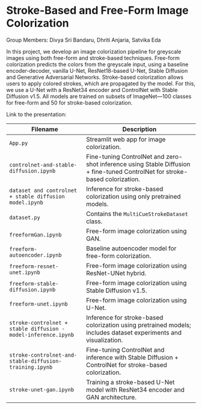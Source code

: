 # Stroke-Based and Free-Form Image Colorization

Group Members: Divya Sri Bandaru, Dhriti Anjaria, Satvika Eda

In this project, we develop an image colorization pipeline for greyscale images using 
both free-form and stroke-based techniques. Free-form colorization predicts 
the colors from the greyscale input, using a baseline encoder-decoder, 
vanilla U-Net, ResNet18-based U-Net, Stable Diffusion and Generative Adversarial Networks. 
Stroke-based colorization allows users to apply colored strokes, which are propagated by the model. 
For this, we use a U-Net with a ResNet34 encoder and ControlNet with Stable Diffusion v1.5. 
All models are trained on subsets of ImageNet—100 classes for free-form and 50 for stroke-based colorization.


Link to the presentation: 

| **Filename**                                                   | **Description**                                                                                                          |
|----------------------------------------------------------------|--------------------------------------------------------------------------------------------------------------------------|
| `App.py`                                                       | Streamlit web app for image colorization.                                                                                |
| `controlnet-and-stable-diffusion.ipynb`                        | Fine-tuning ControlNet and zero-shot inference using Stable Diffusion + fine-tuned ControlNet for stroke-based colorization. |
| `dataset and controlnet + stable diffusion model.ipynb`        | Inference for stroke-based colorization using only pretrained models.                                                   |
| `dataset.py`                                                   | Contains the `MultiCueStrokeDataset` class.                                                                             |
| `freeformGan.ipynb`                                            | Free-form image colorization using GAN.                                                                                 |
| `freeform-autoencoder.ipynb`                                   | Baseline autoencoder model for free-form colorization.                                                                  |
| `freeform-resnet-unet.ipynb`                                   | Free-form image colorization using ResNet-UNet hybrid.                                                                  |
| `freeform-stable-diffusion.ipynb`                              | Free-form image colorization using Stable Diffusion v1.5.                                                               |
| `freeform-unet.ipynb`                                          | Free-form image colorization using U-Net.                                                                               |
| `stroke-controlnet + stable diffusion -model-inference.ipynb`  | Inference for stroke-based colorization using pretrained models; includes dataset experiments and visualization.        |
| `stroke-controlnet-and-stable-diffusion-training.ipynb`        | Fine-tuning ControlNet and inference with Stable Diffusion + ControlNet for stroke-based colorization.                 |
| `stroke-unet-gan.ipynb`                                        | Training a stroke-based U-Net model with ResNet34 encoder and GAN architecture.                                         |
